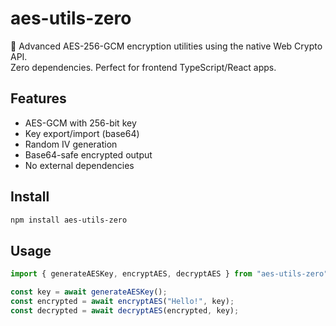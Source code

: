 # aes-utils-zero

🔐 Advanced AES-256-GCM encryption utilities using the native Web Crypto API.  
Zero dependencies. Perfect for frontend TypeScript/React apps.

## Features

- AES-GCM with 256-bit key
- Key export/import (base64)
- Random IV generation
- Base64-safe encrypted output
- No external dependencies

## Install

```bash
npm install aes-utils-zero
```

## Usage

```ts
import { generateAESKey, encryptAES, decryptAES } from "aes-utils-zero";

const key = await generateAESKey();
const encrypted = await encryptAES("Hello!", key);
const decrypted = await decryptAES(encrypted, key);
```
